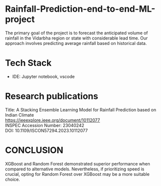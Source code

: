 # Rainfall-Prediction-end-to-end-ML-project

The primary goal of the project is to forecast the anticipated volume of rainfall in the Vidarbha region or state with considerable lead time. Our approach involves predicting average rainfall based on historical data.


# Tech Stack

* IDE: Jupyter notebook, vscode

# Research publications
Title: A Stacking Ensemble Learning Model for Rainfall Prediction based on Indian Climate <br>
https://ieeexplore.ieee.org/document/10112077 <br>
INSPEC Accession Number: 23040242 <br>
DOI: 10.1109/ISCON57294.2023.10112077 <br>


# CONCLUSION

XGBoost and Random Forest demonstrated superior performance when compared to alternative models. Nevertheless, if prioritizing speed is crucial, opting for Random Forest over XGBoost may be a more suitable choice.


